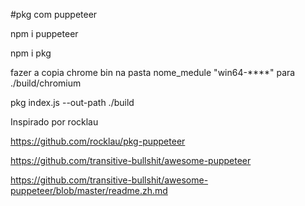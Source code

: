 #pkg com puppeteer

npm i puppeteer

npm i pkg

fazer a copia chrome bin na pasta nome_medule "win64-****" para ./build/chromium 


pkg index.js --out-path ./build

Inspirado por rocklau

https://github.com/rocklau/pkg-puppeteer

https://github.com/transitive-bullshit/awesome-puppeteer

https://github.com/transitive-bullshit/awesome-puppeteer/blob/master/readme.zh.md
